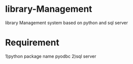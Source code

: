 # library-Management
library Management system based on python and sql server
# Requirement
1)python package name pyodbc
2)sql server
